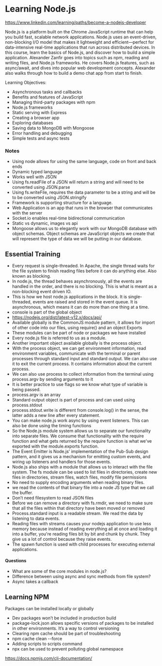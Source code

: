 # Learning Node.js
https://www.linkedin.com/learning/paths/become-a-nodejs-developer

Node.js is a platform built on the Chrome JavaScript runtime that can help you build fast, scalable network applications. Node.js uses an event-driven, non-blocking I/O model that makes it lightweight and efficient—perfect for data-intensive real-time applications that run across distributed devices. In this course, learn the basics of Node.js, and discover how to build a simple application. Alexander Zanfir goes into topics such as npm, reading and writing files, and Node.js frameworks. He covers Node.js features, such as async/await, and dives into popular web development concepts. Alexander also walks through how to build a demo chat app from start to finish.

Learning Objectives:
- Asynchronous tasks and callbacks
- Benefits and features of JavaScript
- Managing third-party packages with npm
- Node.js frameworks
- Static serving with Express
- Creating a browser app
- Exploring databases
- Saving data to MongoDB with Mongoose
- Error handling and debugging
- Simple tests and async tests

### Notes
- Using node allows for using the same language, code on front and back ends
- Dynamic typed language
- Works well with JSON
- Using fs.readFile of a JSON will return a string and will need to be converted using JSON.parse
- Using fs.writeFile, requires the data parameter to be a string and will be to be converted using JSON.stringify
- Framework is supporting structure for a language. 
- Web Application is an app that runs in the browser that communicates with the server
- Socket.io enables real-time bidirectional communication
- Static vs dynamic, images vs api
- Mongoose allows us to elegantly work with our MongoDB database with object schemas. Object schemas are JavaScript objects we create that will represent the type of data we will be putting in our database.

## Essential Training
- Every request is single-threaded. In Apache, the single thread waits for the file system to finish reading files before it can do anything else. Also known as blocking.
- In node.js, the thread behaves asynchronously, all the events are handled in the order, and there is no blocking. This is what is meant as a non-blocking event driven IO. 
- This is how we host node.js applications in the block. It is single-threaded, events are raised and stored in the event queue. It is asynchronous, which means it can do more than one thing at a time. 
- console is part of the global object
- https://nodejs.org/dist/latest-v12.x/docs/api/	
- Available globally is the CommonJS module pattern, it allows for import of other code into our files, using require() and an object Exports
- These modules can be part of node or packages we have installed
- Every node.js file is referred to us as a module.
- Another important object available globally is the process object. 
- With the process object, we can get environment information, read environment variables, communicate with the terminal or parent processes through standard input and standard output. We can also use it to exit the current process.  It contains information about the current process.
- We can also use process to collect information from the terminal using process.argv by sending arguments to it
- It is better practice to use flags so we know what type of variable is being passed. 
- process.argv is an array
- Standard output object is part of process and can used using process.stdout
- process.stdout.write is different from console.log() in the sense, the latter adds a new line after every statement. 
- You can make node.js work async by using event listeners. This can also be done using the timing functions
- So the Node.js module system allows us to separate our functionality into separate files. We consume that functionality with the require function and what gets returned by the require function is what we've exported with the module.exports function.
- The Event Emitter is Node.js' implementation of the Pub-Sub design pattern, and it gives us a mechanism for emitting custom events, and wiring up listeners and handlers for those events. 
- Node.js also ships with a module that allows us to interact with the file system. The fs module can be used to list files in directories, create new files in directories, stream files, watch files, modify file permissions
- No need to supply encoding arguments when reading binary files.
- we read the contents of that binary file into a node JS type that we call the buffer.
- Don’t need filesystem to read JSON files
- Before we can remove a directory with fs.rmdir, we need to make sure that all the files within that directory have been moved or removed
- Process.standard input is a readable stream. We read the data by listening to data events.
- Reading files with streams causes your nodejs application to use less memory because instead of reading everything all at once and loading it into a buffer, you're reading files bit by bit and chunk by chunk. They give us a lot of control because they raise events.
- The spawn function is used with child processes for executing external applications.	

#### Questions
- What are some of the core modules in node.js?
- Difference between using async and sync methods from file system?
- Async takes a callback

## Learning NPM

Packages can be installed locally or globally
- Dev packages won’t be included in production build
- package-lock.json allows specific versions of packages to be installed in other environments. It’s a way to control versioning 
- Clearing npm cache should be part of troubleshooting
- npm cache clean --force
- Adding scripts to scripts command
- npx can be used to prevent polluting global namespace

https://docs.npmjs.com/cli-documentation/
